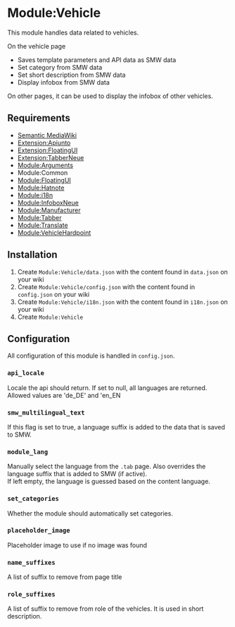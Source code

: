 # Module:Vehicle

This module handles data related to vehicles.

On the vehicle page
- Saves template parameters and API data as SMW data
- Set category from SMW data
- Set short description from SMW data
- Display infobox from SMW data
  
On other pages, it can be used to display the infobox of other vehicles.

## Requirements
- [Semantic MediaWiki](https://www.mediawiki.org/wiki/Extension:Semantic_MediaWiki)
- [Extension:Apiunto](https://github.com/StarCitizenWiki/Apiunto)
- [Extension:FloatingUI](https://github.com/StarCitizenTools/mediawiki-extensions-FloatingUI)
- [Extension:TabberNeue](https://github.com/StarCitizenTools/mediawiki-extensions-TabberNeue)
- [Module:Arguments](https://www.mediawiki.org/wiki/Module:Arguments)
- Module:Common
- [Module:FloatingUI](https://github.com/The-Star-Citizen-Wikis/SharedModules/tree/master/FloatingUI)
- [Module:Hatnote](https://github.com/The-Star-Citizen-Wikis/SharedModules/tree/master/Hatnote)
- [Module:i18n](https://github.com/The-Star-Citizen-Wikis/SharedModules/tree/master/i18n)
- [Module:InfoboxNeue](https://github.com/The-Star-Citizen-Wikis/SharedModules/tree/master/InfoboxNeue)
- [Module:Manufacturer](https://github.com/The-Star-Citizen-Wikis/SharedModules/tree/master/Manufacturer)
- [Module:Tabber](https://github.com/The-Star-Citizen-Wikis/SharedModules/tree/master/Tabber)
- [Module:Translate](https://github.com/The-Star-Citizen-Wikis/SharedModules/tree/master/Translate)
- [Module:VehicleHardpoint](https://github.com/The-Star-Citizen-Wikis/SharedModules/tree/master/VehicleHardpoint)

## Installation
1. Create `Module:Vehicle/data.json` with the content found in `data.json` on your wiki 
2. Create `Module:Vehicle/config.json` with the content found in `config.json` on your wiki 
3. Create `Module:Vehicle/i18n.json` with the content found in `i18n.json` on your wiki
4. Create `Module:Vehicle`

## Configuration
All configuration of this module is handled in `config.json`.

### `api_locale`
Locale the api should return. If set to null, all languages are returned. Allowed values are 'de_DE' and 'en_EN

### `smw_multilingual_text`
If this flag is set to true, a language suffix is added to the data that is saved to SMW.

### `module_lang`
Manually select the language from the `.tab` page. Also overrides the language suffix that is added to SMW (if active).  
If left empty, the language is guessed based on the content language.

### `set_categories`
Whether the module should automatically set categories.

### `placeholder_image`
Placeholder image to use if no image was found

### `name_suffixes`
A list of suffix to remove from page title

### `role_suffixes`
A list of suffix to remove from role of the vehicles. It is used in short description.
